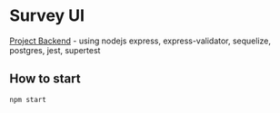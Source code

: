 # Survey UI

[Project Backend](https://github.com/lyubo-velikoff/survey-backend) - using nodejs express, express-validator, sequelize, postgres, jest, supertest

## How to start

```
npm start
```
